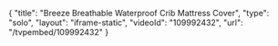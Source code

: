 {
    "title": "Breeze Breathable Waterproof Crib Mattress Cover",
    "type": "solo",
    "layout": "iframe-static",
    "videoId": "109992432",
    "url": "\/tvpembed\/109992432"
}